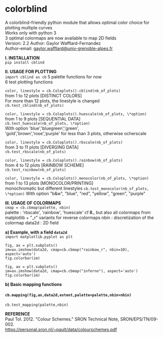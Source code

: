 # colorblind
A colorblind-friendly python module that allows optimal color choice for plotting multiple curves  
Works only with python 3  
3 optimal colormaps are now available to map 2D fields  
Version: 2.2
Author: Gaylor Wafflard-Fernandez  
Author-email: gaylor.wafflard@univ-grenoble-alpes.fr

**I. INSTALLATION**  
`pip install cblind`

**II. USAGE FOR PLOTTING**  
`import cblind as cb`
5 palette functions for now  
6 test plotting functions

`color, linestyle = cb.Coloplots().cblind(nb_of_plots)`  
from 1 to 12 plots [DISTINCT COLORS]  
For more than 12 plots, the linestyle is changed  
`cb.test_cblind(nb_of_plots)`

`color, linestyle = cb.Coloplots().huescale(nb_of_plots, \*option)`  
from 1 to 9 plots [SEQUENTIAL DATA]  
`cb.test_huescale(nb_of_plots, \*option)`  
With option 'blue','bluegreen','green',  
'gold','brown','rose','purple' for less than 3 plots, otherwise ocherscale

`color, linestyle = cb.Coloplots().rbscale(nb_of_plots)`  
from 3 to 11 plots [DIVERGING DATA]  
`cb.test_rbscale(nb_of_plots)`

`color, linestyle = cb.Coloplots().rainbow(nb_of_plots)`  
from 4 to 12 plots [RAINBOW SCHEME]  
`cb.test_rainbow(nb_of_plots)`

`color, linestyle = cb.Coloplots().monocolor(nb_of_plots, \*option)`  
from 1 to 13 plots [MONOCOLOR/PRINTING]  
monochromatic but different linestyles
`cb.test_monocolor(nb_of_plots, \*option)`
With option "b&w", "blue", "red", "yellow", "green", "purple"

**III. USAGE OF COLORMAPS**  
`cmap = cb.cbmap(palette, nbin)`  
palette : 'rbscale', 'rainbow', 'huescale' cf **II.**, but also all colormaps from matplotlib + "\_r" variants for reverse colormaps
nbin : discretization of the colormap
data2d : 2D field  

**a) Example, with a field `data2d`**  
`import matplotlib.pyplot as plt`  

`fig, ax = plt.subplots()`  
`im=ax.imshow(data2d, cmap=cb.cbmap("rainbow_r", nbin=10), aspect='auto')`  
`fig.colorbar(im)`  

`fig, ax = plt.subplots()`  
`im=ax.imshow(data2d, cmap=cb.cbmap("inferno"), aspect='auto')`
`fig.colorbar(im)`  

**b) Basic mapping functions**  
#### **`cb.mapping(fig,ax,data2d,extent,palette=palette,nbin=nbin)`**  
`cb.test_mapping(palette,nbin)`  

**REFERENCE**  
Paul Tol. 2012. "Colour Schemes." SRON Technical Note, SRON/EPS/TN/09-002.  
https://personal.sron.nl/~pault/data/colourschemes.pdf
